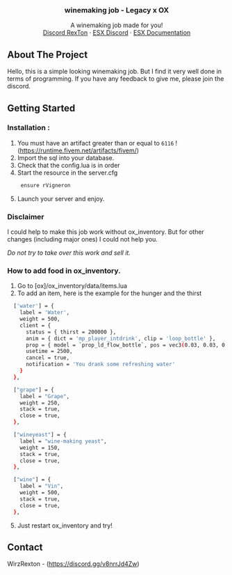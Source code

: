 <br />
<div align="center">
  <a href="https://github.com/WirzRexTon/rVigneron"> </a>
  <h3 align="center">winemaking job - Legacy x OX</h3>

  <p align="center">
    A winemaking job made for you! 
    <br />
    <a href="https://discord.gg/v8nrrJd4Zw">Discord RexTon</a>
    ·
    <a href="https://discord.com/invite/RPX2GssV6r">ESX Discord</a>
    ·
    <a href="https://documentation.esx-framework.org/">ESX Documentation</a>
  </p>
</div>

## About The Project
Hello, this is a simple looking winemaking job. But I find it very well done in terms of programming. If you have any feedback to give me, please join the discord. 

## Getting Started

### Installation : 

1. You must have an artifact greater than or equal to `6116` ! (https://runtime.fivem.net/artifacts/fivem/)
2. Import the sql into your database. 
3. Check that the config.lua is in order 
4. Start the resource in the server.cfg 
   ```sh
    ensure rVigneron
   ```
4. Launch your server and enjoy. 

### Disclaimer

I could help to make this job work without ox_inventory. But for other changes (including major ones) I could not help you. 

_Do not try to take over this work and sell it._

### How to add food in ox_inventory. 

1. Go to [ox]/ox_inventory/data/items.lua
2. To add an item, here is the example for the hunger and the thirst
  ```sh
    ['water'] = {
      label = 'Water',
      weight = 500,
      client = {
        status = { thirst = 200000 },
        anim = { dict = 'mp_player_intdrink', clip = 'loop_bottle' },
        prop = { model = `prop_ld_flow_bottle`, pos = vec3(0.03, 0.03, 0.02), rot = vec3(0.0, 0.0, -1.5) },
        usetime = 2500,
        cancel = true,
        notification = 'You drank some refreshing water'
      }
    },

    ["grape"] = {
      label = "Grape",
      weight = 250,
      stack = true,
      close = true,
    },

    ["wineyeast"] = {
      label = "wine-making yeast",
      weight = 150,
      stack = true,
      close = true,
    },

    ["wine"] = {
      label = "Vin",
      weight = 500,
      stack = true,
      close = true,
    },
  ```
5. Just restart ox_inventory and try! 


## Contact

WirzRexton - (https://discord.gg/v8nrrJd4Zw) 

